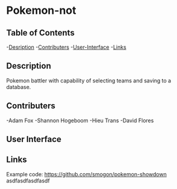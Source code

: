 # Pokemon-not

## Table of Contents

-[Desription](#description)
-[Contributers](#contributers)
-[User-Interface](#user-interface)
-[Links](#links)

## Description

Pokemon battler with capability of selecting teams and saving to a database.

## Contributers

-Adam Fox
-Shannon Hogeboom
-Hieu Trans
-David Flores

## User Interface

## Links

Example code: https://github.com/smogon/pokemon-showdown
asdfasdfasdfasdf